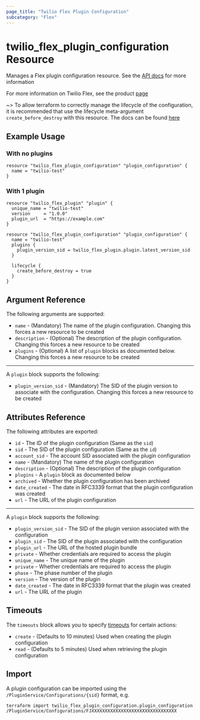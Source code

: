 ```yaml
---
page_title: "Twilio Flex Plugin Configuration"
subcategory: "Flex"
---
```


# twilio_flex_plugin_configuration Resource

Manages a Flex plugin configuration resource. See the [API docs](https://www.twilio.com/docs/flex/developer/plugins/api/plugin-configuration) for more information

For more information on Twilio Flex, see the product [page](https://www.twilio.com/flex)

~> To allow terraform to correctly manage the lifecycle of the configuration, it is recommended that use the lifecycle meta-argument `create_before_destroy` with this resource. The docs can be found [here](https://www.terraform.io/docs/configuration/resources.html#create_before_destroy)

## Example Usage

### With no plugins

```hcl
resource "twilio_flex_plugin_configuration" "plugin_configuration" {
  name = "twilio-test"
}
```

### With 1 plugin

```hcl
resource "twilio_flex_plugin" "plugin" {
  unique_name = "twilio-test"
  version     = "1.0.0"
  plugin_url  = "https://example.com"
}

resource "twilio_flex_plugin_configuration" "plugin_configuration" {
  name = "twilio-test"
  plugins {
    plugin_version_sid = twilio_flex_plugin.plugin.latest_version_sid
  }

  lifecycle {
    create_before_destroy = true
  }
}
```

## Argument Reference

The following arguments are supported:

- `name` - (Mandatory) The name of the plugin configuration. Changing this forces a new resource to be created
- `description` - (Optional) The description of the plugin configuration. Changing this forces a new resource to be created
- `plugins` - (Optional) A list of `plugin` blocks as documented below. Changing this forces a new resource to be created

---

A `plugin` block supports the following:

- `plugin_version_sid` - (Mandatory) The SID of the plugin version to associate with the configuration. Changing this forces a new resource to be created

## Attributes Reference

The following attributes are exported:

- `id` - The ID of the plugin configuration (Same as the `sid`)
- `sid` - The SID of the plugin configuration (Same as the `id`)
- `account_sid` - The account SID associated with the plugin configuration
- `name` - (Mandatory) The name of the plugin configuration
- `description` - (Optional) The description of the plugin configuration
- `plugins` - A `plugin` block as documented below
- `archived` - Whether the plugin configuration has been archived
- `date_created` - The date in RFC3339 format that the plugin configuration was created
- `url` - The URL of the plugin configuration

---

A `plugin` block supports the following:

- `plugin_version_sid` - The SID of the plugin version associated with the configuration
- `plugin_sid` - The SID of the plugin associated with the configuration
- `plugin_url` - The URL of the hosted plugin bundle
- `private` - Whether credentials are required to access the plugin
- `unique_name` - The unique name of the plugin
- `private` - Whether credentials are required to access the plugin
- `phase` - The phase number of the plugin
- `version` - The version of the plugin
- `date_created` - The date in RFC3339 format that the plugin was created
- `url` - The URL of the plugin

## Timeouts

The `timeouts` block allows you to specify [timeouts](https://www.terraform.io/docs/configuration/resources.html#timeouts) for certain actions:

- `create` - (Defaults to 10 minutes) Used when creating the plugin configuration
- `read` - (Defaults to 5 minutes) Used when retrieving the plugin configuration

## Import

A plugin configuration can be imported using the `/PluginService/Configurations/{sid}` format, e.g.

```shell
terraform import twilio_flex_plugin_configuration.plugin_configuration /PluginService/Configurations/FJXXXXXXXXXXXXXXXXXXXXXXXXXXXXXXXX
```
